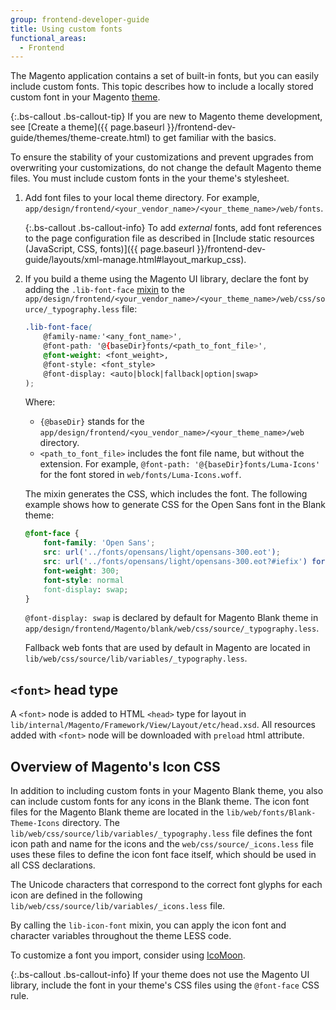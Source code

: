 ```yaml
---
group: frontend-developer-guide
title: Using custom fonts
functional_areas:
  - Frontend
---
```


The Magento application contains a set of built-in fonts, but you can easily include custom fonts. This topic describes how to include a locally stored custom font in your Magento [theme](https://glossary.magento.com/theme).

{:.bs-callout .bs-callout-tip}
If you are new to Magento theme development, see [Create a theme]({{ page.baseurl }}/frontend-dev-guide/themes/theme-create.html) to get familiar with the basics.

To ensure the stability of your customizations and prevent upgrades from overwriting your customizations, do not change the default Magento theme files. You must include custom fonts in the your theme's stylesheet.

1. Add font files to your local theme directory. For example, `app/design/frontend/<your_vendor_name>/<your_theme_name>/web/fonts`.

    {:.bs-callout .bs-callout-info}
    To add _external_ fonts, add font references to the page configuration file as described in [Include static resources (JavaScript, CSS, fonts)]({{ page.baseurl }}/frontend-dev-guide/layouts/xml-manage.html#layout_markup_css).

1. If you build a theme using the Magento UI library, declare the font by adding the `.lib-font-face` [mixin](https://glossary.magento.com/mixin) to the `app/design/frontend/<your_vendor_name>/<your_theme_name>/web/css/source/_typography.less` file:

    ```css
    .lib-font-face(
        @family-name:'<any_font_name>',
        @font-path: '@{baseDir}fonts/<path_to_font_file>',
        @font-weight: <font_weight>,
        @font-style: <font_style>
        @font-display: <auto|block|fallback|option|swap>
    );
    ```

    Where:

    * `{@baseDir}` stands for the `app/design/frontend/<you_vendor_name>/<your_theme_name>/web` directory.
    * `<path_to_font_file>` includes the font file name, but without the extension. For example, `@font-path: '@{baseDir}fonts/Luma-Icons'` for the font stored in `web/fonts/Luma-Icons.woff`.

    The mixin generates the CSS, which includes the font. The following example shows how to generate CSS for the Open Sans font in the Blank theme:

    ```css
    @font-face {
        font-family: 'Open Sans';
        src: url('../fonts/opensans/light/opensans-300.eot');
        src: url('../fonts/opensans/light/opensans-300.eot?#iefix') format('embedded-opentype'), url('../fonts/opensans/light/opensans-300.woff2') format('woff2'), url('../fonts/opensans/light/opensans-300.woff') format('woff'), url('../fonts/opensans/light/opensans-300.ttf') format('truetype'), url('../fonts/opensans/light/opensans-300.svg#Open Sans') format('svg');
        font-weight: 300;
        font-style: normal
        font-display: swap;
    }
    ```

    `@font-display: swap` is declared by default for Magento Blank theme in `app/design/frontend/Magento/blank/web/css/source/_typography.less`.

    Fallback web fonts that are used by default in Magento are located in `lib/web/css/source/lib/variables/_typography.less`.

## `<font>` head type

A `<font>` node is added to HTML `<head>` type for layout in `lib/internal/Magento/Framework/View/Layout/etc/head.xsd`. All resources added with `<font>` node will be downloaded with `preload` html attribute.

## Overview of Magento's Icon CSS

In addition to including custom fonts in your Magento Blank theme, you also can include custom fonts for any icons in the Blank theme. The icon font files for the Magento Blank theme are located in the `lib/web/fonts/Blank-Theme-Icons` directory. The `lib/web/css/source/lib/variables/_typography.less` file defines the font icon path and name for the icons and the `web/css/source/_icons.less` file uses these files to define the icon font face itself, which should be used in all CSS declarations.

 The Unicode characters that correspond to the correct font glyphs for each icon are defined in the following `lib/web/css/source/lib/variables/_icons.less` file.

By calling the `lib-icon-font` mixin, you can apply the icon font and character variables throughout the theme LESS code.

To customize a font you import, consider using [IcoMoon](https://icomoon.io/app/).

{:.bs-callout .bs-callout-info}
If your theme does not use the Magento UI library, include the font in your theme's CSS files using the `@font-face` CSS rule.
